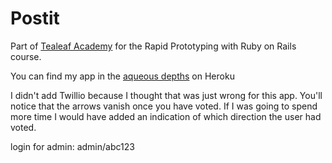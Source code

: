 Postit
======

Part of [Tealeaf Academy](https:://gotealeaf.com/) for the Rapid Prototyping with Ruby on Rails course.

You can find my app in the [aqueous depths](https://aqueous-depths-8268.herokuapp.com/) on Heroku

I didn't add Twillio because I thought that was just wrong for this app. You'll notice that the arrows vanish once you have voted. If I was going to spend more time I would have added an indication of which direction the user had voted. 

login for admin: admin/abc123
